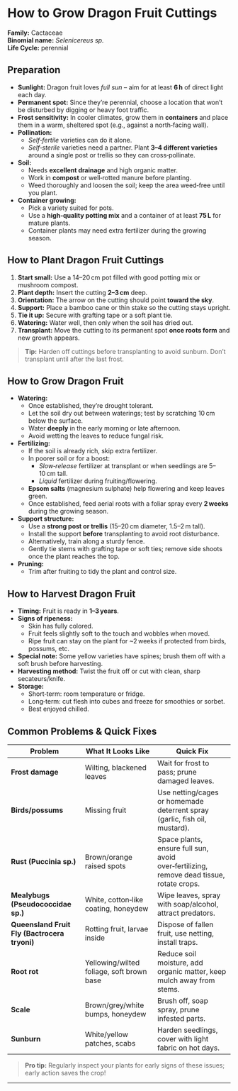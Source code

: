 # How to Grow Dragon Fruit Cuttings

**Family:** Cactaceae  
**Binomial name:** _Selenicereus sp._  
**Life Cycle:** perennial  

## Preparation

- **Sunlight:** Dragon fruit loves *full sun* – aim for at least **6 h** of direct light each day.  
- **Permanent spot:** Since they’re perennial, choose a location that won’t be disturbed by digging or heavy foot traffic.  
- **Frost sensitivity:** In cooler climates, grow them in **containers** and place them in a warm, sheltered spot (e.g., against a north‑facing wall).  
- **Pollination:**  
  - *Self‑fertile* varieties can do it alone.  
  - *Self‑sterile* varieties need a partner. Plant **3–4 different varieties** around a single post or trellis so they can cross‑pollinate.  
- **Soil:**  
  - Needs **excellent drainage** and high organic matter.  
  - Work in **compost** or well‑rotted manure before planting.  
  - Weed thoroughly and loosen the soil; keep the area weed‑free until you plant.  
- **Container growing:**  
  - Pick a variety suited for pots.  
  - Use a **high‑quality potting mix** and a container of at least **75 L** for mature plants.  
  - Container plants may need extra fertilizer during the growing season.

## How to Plant Dragon Fruit Cuttings

1. **Start small:** Use a 14–20 cm pot filled with good potting mix or mushroom compost.  
2. **Plant depth:** Insert the cutting **2–3 cm** deep.  
3. **Orientation:** The arrow on the cutting should point **toward the sky**.  
4. **Support:** Place a bamboo cane or thin stake so the cutting stays upright.  
5. **Tie it up:** Secure with grafting tape or a soft plant tie.  
6. **Watering:** Water well, then only when the soil has dried out.  
7. **Transplant:** Move the cutting to its permanent spot **once roots form** and new growth appears.  

> **Tip:** Harden off cuttings before transplanting to avoid sunburn. Don’t transplant until after the last frost.

## How to Grow Dragon Fruit

- **Watering:**  
  - Once established, they’re drought tolerant.  
  - Let the soil dry out between waterings; test by scratching 10 cm below the surface.  
  - Water **deeply** in the early morning or late afternoon.  
  - Avoid wetting the leaves to reduce fungal risk.  
- **Fertilizing:**  
  - If the soil is already rich, skip extra fertilizer.  
  - In poorer soil or for a boost:  
    - *Slow‑release* fertilizer at transplant or when seedlings are 5–10 cm tall.  
    - *Liquid* fertilizer during fruiting/flowering.  
  - **Epsom salts** (magnesium sulphate) help flowering and keep leaves green.  
  - Once established, feed aerial roots with a foliar spray every **2 weeks** during the growing season.  
- **Support structure:**  
  - Use a **strong post or trellis** (15–20 cm diameter, 1.5–2 m tall).  
  - Install the support **before** transplanting to avoid root disturbance.  
  - Alternatively, train along a sturdy fence.  
  - Gently tie stems with grafting tape or soft ties; remove side shoots once the plant reaches the top.  
- **Pruning:**  
  - Trim after fruiting to tidy the plant and control size.

## How to Harvest Dragon Fruit

- **Timing:** Fruit is ready in **1–3 years**.  
- **Signs of ripeness:**  
  - Skin has fully colored.  
  - Fruit feels slightly soft to the touch and wobbles when moved.  
  - Ripe fruit can stay on the plant for ~2 weeks if protected from birds, possums, etc.  
- **Special note:** Some yellow varieties have spines; brush them off with a soft brush before harvesting.  
- **Harvesting method:** Twist the fruit off or cut with clean, sharp secateurs/knife.  
- **Storage:**  
  - Short‑term: room temperature or fridge.  
  - Long‑term: cut flesh into cubes and freeze for smoothies or sorbet.  
  - Best enjoyed chilled.

## Common Problems & Quick Fixes

| Problem | What It Looks Like | Quick Fix |
|---------|--------------------|-----------|
| **Frost damage** | Wilting, blackened leaves | Wait for frost to pass; prune damaged leaves. |
| **Birds/possums** | Missing fruit | Use netting/cages or homemade deterrent spray (garlic, fish oil, mustard). |
| **Rust (Puccinia sp.)** | Brown/orange raised spots | Space plants, ensure full sun, avoid over‑fertilizing, remove dead tissue, rotate crops. |
| **Mealybugs (Pseudococcidae sp.)** | White, cotton‑like coating, honeydew | Wipe leaves, spray with soap/alcohol, attract predators. |
| **Queensland Fruit Fly (Bactrocera tryoni)** | Rotting fruit, larvae inside | Dispose of fallen fruit, use netting, install traps. |
| **Root rot** | Yellowing/wilted foliage, soft brown base | Reduce soil moisture, add organic matter, keep mulch away from stems. |
| **Scale** | Brown/grey/white bumps, honeydew | Brush off, soap spray, prune infested parts. |
| **Sunburn** | White/yellow patches, scabs | Harden seedlings, cover with light fabric on hot days. |

> **Pro tip:** Regularly inspect your plants for early signs of these issues; early action saves the crop!

---